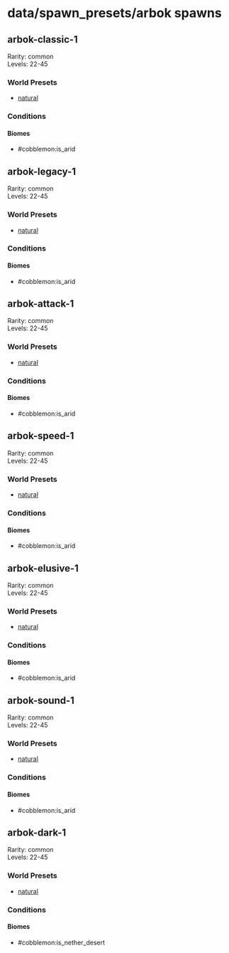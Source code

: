# data/spawn_presets/arbok spawns  
  
## arbok-classic-1  
Rarity: common  
Levels: 22-45  
  
### World Presets  
* [natural](/data/world_presets/natural.md)  
  
### Conditions  
  
#### Biomes  
  * #cobblemon:is_arid
  
  
## arbok-legacy-1  
Rarity: common  
Levels: 22-45  
  
### World Presets  
* [natural](/data/world_presets/natural.md)  
  
### Conditions  
  
#### Biomes  
  * #cobblemon:is_arid
  
  
## arbok-attack-1  
Rarity: common  
Levels: 22-45  
  
### World Presets  
* [natural](/data/world_presets/natural.md)  
  
### Conditions  
  
#### Biomes  
  * #cobblemon:is_arid
  
  
## arbok-speed-1  
Rarity: common  
Levels: 22-45  
  
### World Presets  
* [natural](/data/world_presets/natural.md)  
  
### Conditions  
  
#### Biomes  
  * #cobblemon:is_arid
  
  
## arbok-elusive-1  
Rarity: common  
Levels: 22-45  
  
### World Presets  
* [natural](/data/world_presets/natural.md)  
  
### Conditions  
  
#### Biomes  
  * #cobblemon:is_arid
  
  
## arbok-sound-1  
Rarity: common  
Levels: 22-45  
  
### World Presets  
* [natural](/data/world_presets/natural.md)  
  
### Conditions  
  
#### Biomes  
  * #cobblemon:is_arid
  
  
## arbok-dark-1  
Rarity: common  
Levels: 22-45  
  
### World Presets  
* [natural](/data/world_presets/natural.md)  
  
### Conditions  
  
#### Biomes  
  * #cobblemon:is_nether_desert
  
